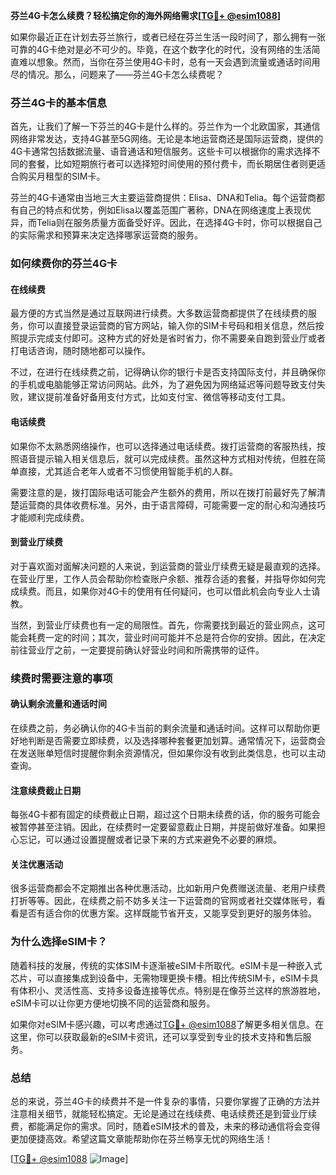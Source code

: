 **芬兰4G卡怎么续费？轻松搞定你的海外网络需求[[TG💪+ @esim1088](https://t.me/s/esim1088)]**

如果你最近正在计划去芬兰旅行，或者已经在芬兰生活一段时间了，那么拥有一张可靠的4G卡绝对是必不可少的。毕竟，在这个数字化的时代，没有网络的生活简直难以想象。然而，当你在芬兰使用4G卡时，总有一天会遇到流量或通话时间用尽的情况。那么，问题来了——芬兰4G卡怎么续费呢？

### 芬兰4G卡的基本信息

首先，让我们了解一下芬兰的4G卡是什么样的。芬兰作为一个北欧国家，其通信网络非常发达，支持4G甚至5G网络。无论是本地运营商还是国际运营商，提供的4G卡通常包括数据流量、语音通话和短信服务。这些卡可以根据你的需求选择不同的套餐，比如短期旅行者可以选择短时间使用的预付费卡，而长期居住者则更适合购买月租型的SIM卡。

芬兰的4G卡通常由当地三大主要运营商提供：Elisa、DNA和Telia。每个运营商都有自己的特点和优势，例如Elisa以覆盖范围广著称，DNA在网络速度上表现优异，而Telia则在服务质量方面备受好评。因此，在选择4G卡时，你可以根据自己的实际需求和预算来决定选择哪家运营商的服务。

### 如何续费你的芬兰4G卡

#### 在线续费

最方便的方式当然是通过互联网进行续费。大多数运营商都提供了在线续费的服务，你可以直接登录运营商的官方网站，输入你的SIM卡号码和相关信息，然后按照提示完成支付即可。这种方式的好处是省时省力，你不需要亲自跑到营业厅或者打电话咨询，随时随地都可以操作。

不过，在进行在线续费之前，记得确认你的银行卡是否支持国际支付，并且确保你的手机或电脑能够正常访问网站。此外，为了避免因为网络延迟等问题导致支付失败，建议提前准备好备用支付方式，比如支付宝、微信等移动支付工具。

#### 电话续费

如果你不太熟悉网络操作，也可以选择通过电话续费。拨打运营商的客服热线，按照语音提示输入相关信息后，就可以完成续费。虽然这种方式相对传统，但胜在简单直接，尤其适合老年人或者不习惯使用智能手机的人群。

需要注意的是，拨打国际电话可能会产生额外的费用，所以在拨打前最好先了解清楚运营商的具体收费标准。另外，由于语言障碍，可能需要一定的耐心和沟通技巧才能顺利完成续费。

#### 到营业厅续费

对于喜欢面对面解决问题的人来说，到运营商的营业厅续费无疑是最直观的选择。在营业厅里，工作人员会帮助你检查账户余额、推荐合适的套餐，并指导你如何完成续费。而且，如果你对4G卡的使用有任何疑问，也可以借此机会向专业人士请教。

当然，到营业厅续费也有一定的局限性。首先，你需要找到最近的营业网点，这可能会耗费一定的时间；其次，营业时间可能并不总是符合你的安排。因此，在决定前往营业厅之前，一定要提前确认好营业时间和所需携带的证件。

### 续费时需要注意的事项

#### 确认剩余流量和通话时间

在续费之前，务必确认你的4G卡当前的剩余流量和通话时间。这样可以帮助你更好地判断是否需要立即续费，以及选择哪种套餐更加划算。通常情况下，运营商会在发送账单短信时提醒你剩余资源情况，但如果你没有收到此类信息，也可以主动查询。

#### 注意续费截止日期

每张4G卡都有固定的续费截止日期，超过这个日期未续费的话，你的服务可能会被暂停甚至注销。因此，在续费时一定要留意截止日期，并提前做好准备。如果担心忘记，可以通过设置提醒或者记录下来的方式来避免不必要的麻烦。

#### 关注优惠活动

很多运营商都会不定期推出各种优惠活动，比如新用户免费赠送流量、老用户续费打折等等。因此，在续费之前不妨多关注一下运营商的官网或者社交媒体账号，看看是否有适合你的优惠方案。这样既能节省开支，又能享受到更好的服务体验。

### 为什么选择eSIM卡？

随着科技的发展，传统的实体SIM卡逐渐被eSIM卡所取代。eSIM卡是一种嵌入式芯片，可以直接集成到设备中，无需物理更换卡槽。相比传统SIM卡，eSIM卡具有体积小、灵活性高、支持多设备连接等优点。特别是在像芬兰这样的旅游胜地，eSIM卡可以让你更方便地切换不同的运营商和服务。

如果你对eSIM卡感兴趣，可以考虑通过[TG💪+ @esim1088](https://t.me/s/esim1088)了解更多相关信息。在这里，你可以获取最新的eSIM卡资讯，还可以享受到专业的技术支持和售后服务。

### 总结

总的来说，芬兰4G卡的续费并不是一件复杂的事情，只要你掌握了正确的方法并注意相关细节，就能轻松搞定。无论是通过在线续费、电话续费还是到营业厅续费，都能满足你的需求。同时，随着eSIM技术的普及，未来的移动通信将会变得更加便捷高效。希望这篇文章能帮助你在芬兰畅享无忧的网络生活！

[[TG💪+ @esim1088](https://t.me/s/esim1088) ![Image](https://i.postimg.cc/4NQfJmqS/Snipaste-2025-05-13-00-14-12.png)]